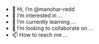 - 👋 Hi, I’m @manohar-redd
- 👀 I’m interested in ...
- 🌱 I’m currently learning ...
- 💞️ I’m looking to collaborate on ...
- 📫 How to reach me ...

<!---
manohar-redd/manohar-redd is a ✨ special ✨ repository because its `README.md` (this file) appears on your GitHub profile.
You can click the Preview link to take a look at your changes.
--->
